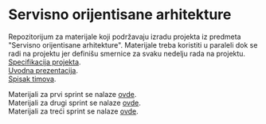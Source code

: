 # Servisno orijentisane arhitekture

Repozitorijum za materijale koji podržavaju izradu projekta iz predmeta "Servisno orijentisane arhitekture". Materijale treba koristiti u paraleli dok se radi na projektu jer definišu smernice za svaku nedelju rada na projektu.  
<a href='https://docs.google.com/document/d/1S25LongXcWjNz4SIsnHw2aSvQPwRmKYo5iXhV8sSUAs/edit'>Specifikacija projekta</a>.  
<a href='https://docs.google.com/presentation/d/1UZya8ywAeOozDKeEDMFS3IOJMcELQUzK/edit?rtpof=true&sd=true'>Uvodna prezentacija</a>.  
<a href='https://docs.google.com/spreadsheets/d/1IaycFUKvHsfi4cF8KV3DRMlh1QAr0VFRNddiYw0kuZs/edit#gid=0'>Spisak timova</a>.    

Materijali za prvi sprint se nalaze <a href='https://github.com/lukaDoric/SOA/blob/main/S1/s1readme.md'>ovde</a>.  
Materijali za drugi sprint se nalaze <a href='https://github.com/lukaDoric/SOA/blob/main/S2/s2readme.md'>ovde</a>.  
Materijali za treći sprint se nalaze <a href='https://github.com/lukaDoric/SOA/tree/main/S3'>ovde</a>.
